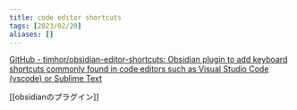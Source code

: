 ```yaml
---
title: code editor shortcuts
tags: [2023/02/20]
aliases: []
---
```


[GitHub - timhor/obsidian-editor-shortcuts: Obsidian plugin to add keyboard shortcuts commonly found in code editors such as Visual Studio Code (vscode) or Sublime Text](https://github.com/timhor/obsidian-editor-shortcuts)

[[obsidianのプラグイン]]